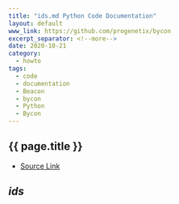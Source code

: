 ```yaml
---
title: "ids.md Python Code Documentation"
layout: default
www_link: https://github.com/progenetix/bycon
excerpt_separator: <!--more-->
date: 2020-10-21
category:
  - howto
tags:
  - code
  - documentation
  - Beacon
  - bycon
  - Python
  - Bycon
---
```


## {{ page.title }}

<!--more-->

* [Source Link](https://github.com/progenetix/bycon/blob/master/services/doc/ids.md) 

<!--podmd-->
## _ids_


<!--/podmd-->
